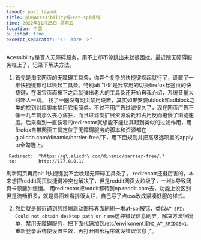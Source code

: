 ```yaml
---
layout: post_layout
title: 禁用Acessibility解决at-spi报错
time: 2022年11月25日 星期五
location: 中国
pulished: true
excerpt_separator: "<!--more-->"
---
```

Acessibility是盲人无障碍服务，用不上却不停跳出来就很困扰。最近跟无障碍服务杠上了，记录下解决方法。
<!--more-->
1. 首先是淘宝网页的无障碍工具条，你弄个复杂的快捷键唤起就行了，设置了一堆快捷键都可以唤起工具条。特别alt '1-9'是我常用的切换firefox标签页的快捷键，在淘宝页面按下之后就弹出老大的工具条还开始自我介绍，系统音量大时吓人一跳。
找了一圈没有网页禁用设置，其实如果安装ublock和adblock之类的找到对应脚本禁用它挺简单。不过不用广告过滤很久了，现在网页广告不像十几年前那么丧心病狂，而且过滤类扩展资源消耗和占用反而拖慢了浏览速度。后来看到一直装着的redirector就想能不能让其起到类似的过滤作用，用firefox自带网页工具定位了无障碍服务的脚本和资源都在g.alicdn.com/dinamic/barrier-free/下，用下面规则并把高级选项里的apply to全勾选上。
```
 Redirect:	^https://g\.alicdn\.com/dinamic/barrier-free/.*
 to:		http://127.0.0.1/ 
 ```
刷新网页再用alt 1快捷键就不会唤起无障碍工具条了。
redirecotr还挺厉害的，本来想把reddit网页快捷键冲突也解决了，但是reddit网页太垃圾了，一堆js导致网页卡顿臃肿缓慢。 用redirector把reddit都转到np.reddit.com去，功能上没区别但是流畅很多，就是界面难看排版太烂，自己写了点css改成紧凑舒服的样式。

2. 然后就是最近遇到的终端启动图形界面刷刷一堆at-spi报错，类似`AT-SPI: Could not obtain desktop path or name`这种错误信息刷屏。解决方法很简单，禁用无障碍服务，把下面代码加到/etc/enviroment里`NO_AT_BRIDGE=1`，重新登录系统使设置生效，再打开图形程序就没错误信息了。